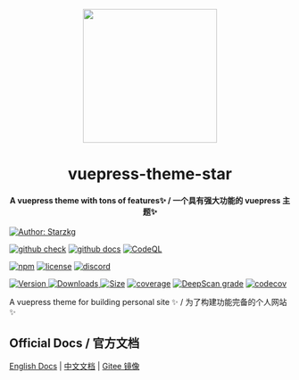 <!-- markdownlint-disable -->
<p align="center">
  <img width="240" src="https://shentuzhigang.cn/vuepress-theme-star/images/hero.png" style="text-align: center;"/>
</p>
<h1 align="center">vuepress-theme-star</h1>
<h4 align="center">A vuepress theme with tons of features✨ / 一个具有强大功能的 vuepress 主题✨</h4>

[![Author: Starzkg](https://img.shields.io/badge/Author-Starzkg-blue.svg?style=for-the-badge)](https://shentuzhigang.cn)

<!-- markdownlint-restore -->

[![github check](https://github.com/shentuzhigang/vuepress-theme-star/workflows/check/badge.svg)](https://github.com/shentuzhigang/vuepress-theme-star/actions?query=workflow%3Acheck)
[![github docs](https://github.com/shentuzhigang/vuepress-theme-star/workflows/docs/badge.svg)](https://github.com/shentuzhigang/vuepress-theme-star/actions?query=workflow%3Adocs)
[![CodeQL](https://github.com/shentuzhigang/vuepress-theme-star/actions/workflows/codeql-analysis.yml/badge.svg)]()

[![npm](https://badgen.net/npm/v/@starzkg/vuepress-theme-star/beta)](https://www.npmjs.com/package/@starzkg/vuepress-theme-star)
[![license](https://badgen.net/github/license/shentuzhigang/vuepress-theme-star)](https://github.com/shentuzhigang/vuepress-theme-star/blob/main/LICENSE)
[![discord](https://badgen.net/discord/online-members/ptFjefy6H5?icon=discord&label=discord)](https://discord.gg/ptFjefy6H5)

[![Version](https://img.shields.io/npm/v/@starzkg/vuepress-theme-star.svg?style=flat-square&logo=npm) ![Downloads](https://img.shields.io/npm/dm/vuepress-theme-star.svg?style=flat-square&logo=npm) ![Size](https://img.shields.io/bundlephobia/min/vuepress-theme-star?style=flat-square&logo=npm)](https://www.npmjs.com/package/vuepress-theme-star)
[![coverage](https://coveralls.io/repos/github/shentuzhigang/vuepress-theme-star/badge.svg?branch=main)](https://coveralls.io/github/shentuzhigang/vuepress-theme-star?branch=main)
[![DeepScan grade](https://deepscan.io/api/teams/9792/projects/15720/branches/318414/badge/grade.svg)](https://deepscan.io/dashboard/#view=project&tid=9792&pid=15720&bid=318414)
[![codecov](https://codecov.io/gh/shentuzhigang/vuepress-theme-star/branch/main/graph/badge.svg?token=TNYMbGlxQ9)](https://codecov.io/gh/shentuzhigang/vuepress-theme-star)

A vuepress theme for building personal site ✨ / 为了构建功能完备的个人网站 ✨

## Official Docs / 官方文档

[English Docs](https://vuepress-theme-star.github.io/) | [中文文档](https://vuepress-theme-star.github.io/zh/)
| [Gitee 镜像](#gitee-镜像)

